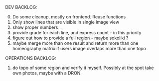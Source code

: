 DEV BACKLOG:

0. Do some cleanup, mostly on frontend. Reuse functions
1. Only show lines that are visible in single image view
2. show proper numbers
3. provide grade for each line, and express count - in this priority
4. figure out how to provide a full region - maybe sokoliki ?
5. maybe merge more than one result and return more than one homeography matrix if users image overlaps more than one topo

OPERATIONS BACKLOG:

1. do topo of some region and verify it myself. Possibly at the spot take own photos, maybe with a DRON
